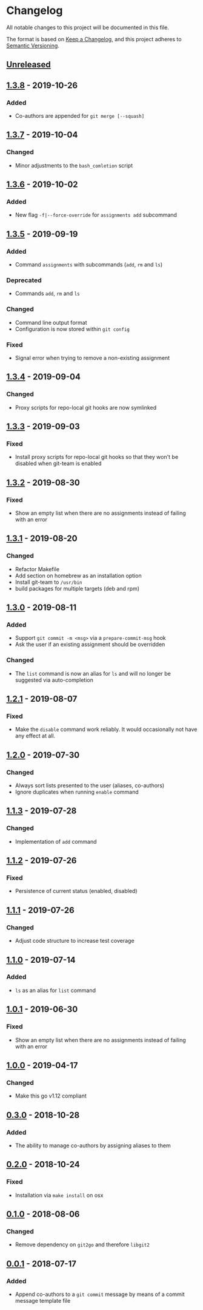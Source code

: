 # Changelog
All notable changes to this project will be documented in this file.

The format is based on [Keep a Changelog](https://keepachangelog.com/en/1.0.0/),
and this project adheres to [Semantic Versioning](https://semver.org/spec/v2.0.0.html).

## [Unreleased]

## [1.3.8] - 2019-10-26
### Added
- Co-authors are appended for `git merge [--squash]`

## [1.3.7] - 2019-10-04
### Changed
- Minor adjustments to the `bash_comletion` script

## [1.3.6] - 2019-10-02
### Added
- New flag `-f|--force-override` for `assignments add` subcommand

## [1.3.5] - 2019-09-19
### Added
- Command `assignments` with subcommands (`add`, `rm` and `ls`)

### Deprecated
- Commands `add`, `rm` and `ls`

### Changed
- Command line output format
- Configuration is now stored within `git config`

### Fixed
- Signal error when trying to remove a non-existing assignment

## [1.3.4] - 2019-09-04
### Changed
- Proxy scripts for repo-local git hooks are now symlinked

## [1.3.3] - 2019-09-03
### Fixed
- Install proxy scripts for repo-local git hooks so that they won't be disabled when git-team is enabled

## [1.3.2] - 2019-08-30
### Fixed
- Show an empty list when there are no assignments instead of failing with an error

## [1.3.1] - 2019-08-20
### Changed
- Refactor Makefile
- Add section on homebrew as an installation option
- Install git-team to `/usr/bin`
- build packages for multiple targets (deb and rpm)

## [1.3.0] - 2019-08-11
### Added
- Support `git commit -m <msg>` via a `prepare-commit-msg` hook
- Ask the user if an existing assignment should be overridden

### Changed
- The `list` command is now an alias for `ls` and will no longer be suggested via auto-completion

## [1.2.1] - 2019-08-07
### Fixed
- Make the `disable` command work reliably. It would occasionally not have any effect at all.

## [1.2.0] - 2019-07-30
### Changed
- Always sort lists presented to the user (aliases, co-authors)
- Ignore duplicates when running `enable` command

## [1.1.3] - 2019-07-28
### Changed
- Implementation of `add` command

## [1.1.2] - 2019-07-26
### Fixed
- Persistence of current status (enabled, disabled)

## [1.1.1] - 2019-07-26
### Changed
- Adjust code structure to increase test coverage

## [1.1.0] - 2019-07-14
### Added
- `ls` as an alias for `list` command

## [1.0.1] - 2019-06-30
### Fixed
- Show an empty list when there are no assignments instead of failing with an error

## [1.0.0] - 2019-04-17
### Changed
- Make this go v1.12 compliant

## [0.3.0] - 2018-10-28
### Added
- The ability to manage co-authors by assigning aliases to them

## [0.2.0] - 2018-10-24
### Fixed
- Installation via `make install` on osx

## [0.1.0] - 2018-08-06
### Changed
- Remove dependency on `git2go` and therefore `libgit2`

## [0.0.1] - 2018-07-17
### Added
- Append co-authors to a `git commit` message by means of a commit message template file

[Unreleased]: https://github.com/hekmekk/git-team/compare/v1.3.8...HEAD
[1.3.8]: https://github.com/hekmekk/git-team/compare/v1.3.7...v1.3.8
[1.3.7]: https://github.com/hekmekk/git-team/compare/v1.3.6...v1.3.7
[1.3.6]: https://github.com/hekmekk/git-team/compare/v1.3.5...v1.3.6
[1.3.5]: https://github.com/hekmekk/git-team/compare/v1.3.4...v1.3.5
[1.3.4]: https://github.com/hekmekk/git-team/compare/v1.3.3...v1.3.4
[1.3.3]: https://github.com/hekmekk/git-team/compare/v1.3.2...v1.3.3
[1.3.2]: https://github.com/hekmekk/git-team/compare/v1.3.1...v1.3.2
[1.3.1]: https://github.com/hekmekk/git-team/compare/v1.3.0...v1.3.1
[1.3.0]: https://github.com/hekmekk/git-team/compare/v1.2.1...v1.3.0
[1.2.1]: https://github.com/hekmekk/git-team/compare/v1.2.0...v1.2.1
[1.2.0]: https://github.com/hekmekk/git-team/compare/v1.1.3...v1.2.0
[1.1.3]: https://github.com/hekmekk/git-team/compare/v1.1.2...v1.1.3
[1.1.2]: https://github.com/hekmekk/git-team/compare/v1.1.1...v1.1.2
[1.1.1]: https://github.com/hekmekk/git-team/compare/v1.1.0...v1.1.1
[1.1.0]: https://github.com/hekmekk/git-team/compare/v0.0.1...v1.1.0
[1.0.1]: https://github.com/hekmekk/git-team/compare/v1.0.0...v1.0.1
[1.0.0]: https://github.com/hekmekk/git-team/compare/v0.3.0...v1.0.0
[0.3.0]: https://github.com/hekmekk/git-team/compare/v0.2.0...v0.3.0
[0.2.0]: https://github.com/hekmekk/git-team/compare/v0.1.0...v0.2.0
[0.1.0]: https://github.com/hekmekk/git-team/compare/v0.0.1...v0.1.0
[0.0.1]: https://github.com/hekmekk/git-team/releases/tag/v0.0.1

